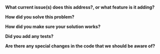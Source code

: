 
**What current issue(s) does this address?, or what feature is it adding?**

**How did you solve this problem?**

**How did you make sure your solution works?**

**Did you add any tests?**

**Are there any special changes in the code that we should be aware of?**

